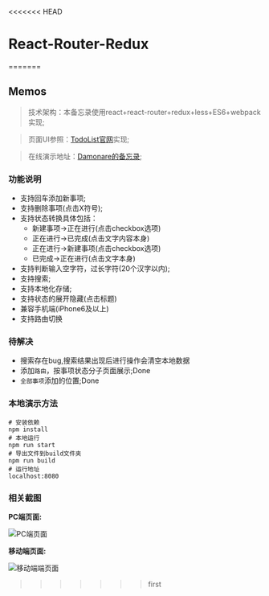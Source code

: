 <<<<<<< HEAD
# React-Router-Redux
=======
## Memos

> 技术架构：本备忘录使用react+react-router+redux+less+ES6+webpack实现;

>页面UI参照：[TodoList官网](http://www.todolist.cn/)实现;

> 在线演示地址：[Damonare的备忘录](http://damonare.cn/memos);

### 功能说明

- 支持回车添加新事项;
- 支持删除事项(点击X符号);
- 支持状态转换具体包括：
  - 新建事项->正在进行(点击checkbox选项)
  - 正在进行->已完成(点击文字内容本身)
  - 正在进行->新建事项(点击checkbox选项)
  - 已完成->正在进行(点击文字本身)
- 支持判断输入空字符，过长字符(20个汉字以内);
- 支持搜索;
- 支持本地化存储;
- 支持状态的展开隐藏(点击标题)
- 兼容手机端(iPhone6及以上)
- 支持路由切换

### 待解决

- 搜索存在bug,搜索结果出现后进行操作会清空本地数据
- 添加`路由`，按事项状态分子页面展示;Done
- `全部事项`添加的位置;Done

### 本地演示方法

```text
# 安装依赖
npm install
# 本地运行
npm run start
# 导出文件到build文件夹
npm run build
# 运行地址
localhost:8080
```

### 相关截图

**PC端页面:**

![PC端页面](http://7xsssj.com2.z0.glb.qiniucdn.com/PC%E7%AB%AF%E5%A4%87%E5%BF%98%E5%BD%95%E9%A1%B5%E9%9D%A2.png)

**移动端页面:**

![移动端端页面](http://7xsssj.com2.z0.glb.qiniucdn.com/%E6%89%8B%E6%9C%BA%E7%AB%AF%E5%A4%87%E5%BF%98%E5%BD%95%E9%A1%B5%E9%9D%A2.png)
>>>>>>> first
